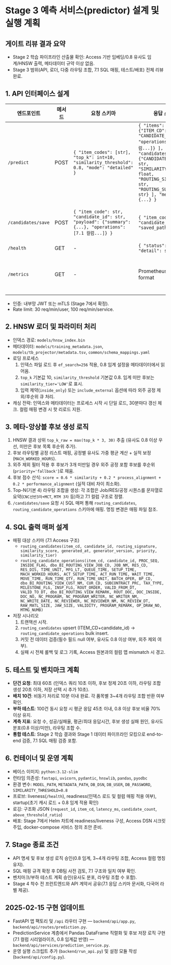 # Stage 3 예측 서비스(predictor) 설계 및 실행 계획

## 게이트 리뷰 결과 요약
- Stage 2 학습 파이프라인 산출물 확인: Access 기반 임베딩/0.8 유사도 임계/HNSW 출력, 메타데이터 규약 이상 없음.
- Stage 3 범위(API, 로더, 다중 라우팅 조합, 7.1 SQL 매핑, 테스트/배포) 전체 리뷰 완료.

## 1. API 인터페이스 설계
| 엔드포인트 | 메서드 | 요청 스키마 | 응답 스키마 | 설명 |
| --- | --- | --- | --- | --- |
| `/predict` | POST | `{ "item_codes": [str], "top_k": int=10, "similarity_threshold": 0.8, "mode": "detailed" }` | `{ "items": [ {"ITEM_CD": str, "CANDIDATE_ID": str, "operations": [7.1 컬럼...]} ], "candidates": [ {"CANDIDATE_ITEM_CD": str, "SIMILARITY_SCORE": float, "ROUTING_SIGNATURE": str, "ROUTING_SUMMARY": str} ], "metrics": {...} }` | 품목 다건 예측, 기본 0.8 임계 |
| `/candidates/save` | POST | `{ "item_code": str, "candidate_id": str, "payload": {"summary": {...}, "operations": [7.1 컬럼...]} }` | `{ "item_code": str, "candidate_id": str, "saved_path": str }` | 후보 저장 (Access 7.1 구조 유지) |
| `/health` | GET | - | `{ "status": "ok", "detail": str }` | 헬스체크 |
| `/metrics` | GET | - | Prometheus text format | 지표 노출 (0.8 이상/미만 비율 포함) |

- 인증: 내부망 JWT 또는 mTLS (Stage 7에서 확정).
- Rate limit: 30 req/min/user, 100 req/min/service.

## 2. HNSW 로더 및 파라미터 처리
- 인덱스 경로: `models/hnsw_index.bin`
- 메타데이터: `models/training_metadata.json`, `models/tb_projector/metadata.tsv`, `common/schema_mappings.yaml`
- 로딩 프로세스
  1. 인덱스 파일 로드 후 `ef_search=256` 적용, 0.8 임계 설정을 메타데이터에서 읽어옴.
  2. `top_k` 기본값 10, `similarity_threshold` 기본값 0.8. 임계 미만 후보는 `similarity_tier='LOW'`로 표시.
  3. 입력 제약(`inside_only`) 또는 `include_external` 옵션에 따라 외주 공정 제외/후순위 큐 처리.
- 캐싱 전략: 인덱스와 메타데이터는 프로세스 시작 시 단일 로드, 30분마다 갱신 체크. 컬럼 매핑 변경 시 핫 리로드 지원.

## 3. 메타-앙상블 후보 생성 로직
1. HNSW 결과 상위 `top_k_raw = max(top_k * 3, 30)` 추출 (유사도 0.8 이상 우선, 미만은 후보 목록 후순위 추가).
2. 후보 라우팅별 공정 리스트 매핑, 공정별 유사도 가중 평균 계산 + 실적 보정(`MACH_WORKED_HOURS`).
3. 외주 제외 필터 적용 후 후보가 3개 미만일 경우 외주 공정 포함 후보를 후순위(`priority='fallback'`)로 채움.
4. 후보 점수 산식: `score = 0.6 * similarity + 0.2 * process_alignment + 0.2 * performance_alignment` (실적 대비 차이 최소화).
5. Top-N(기본 4) 라우팅 조합을 생성: 각 조합은 Job/RES/공정 시퀀스를 문자열로 요약(`CNC선반3차+MCT`, `MTM 3차` 등)하고 7.1 컬럼 구조로 정렬.
6. `/candidates/save` 요청 시 SQL 매퍼 통해 `routing_candidates`, `routing_candidate_operations` 스키마에 매핑. 명칭 변경은 매핑 파일 참조.

## 4. SQL 출력 매퍼 설계
- 매핑 대상 스키마 (7.1 Access 구조)
  - `routing_candidates(item_cd, candidate_id, routing_signature, similarity_score, generated_at, generator_version, priority, similarity_tier)`
  - `routing_candidate_operations(item_cd, candidate_id, PROC_SEQ, INSIDE_FLAG, dbo_BI_ROUTING_VIEW_JOB_CD, JOB_NM, RES_CD, RES_DIS, TIME_UNIT, MFG_LT, QUEUE_TIME, SETUP_TIME, MACH_WORKED_HOURS, ACT_SETUP_TIME, ACT_RUN_TIME, WAIT_TIME, MOVE_TIME, RUN_TIME_QTY, RUN_TIME_UNIT, BATCH_OPER, BP_CD, dbo_BI_ROUTING_VIEW_CUST_NM, CUR_CD, SUBCONTRACT_PRC, TAX_TYPE, MILESTONE_FLG, INSP_FLG, ROUT_ORDER, VALID_FROM_DT, VALID_TO_DT, dbo_BI_ROUTING_VIEW_REMARK, ROUT_DOC, DOC_INSIDE, DOC_NO, NC_PROGRAM, NC_PROGRAM_WRITER, NC_WRITER_NM, NC_WRITE_DATE, NC_REVIEWER, NC_REVIEWER_NM, NC_REVIEW_DT, RAW_MATL_SIZE, JAW_SIZE, VALIDITY, PROGRAM_REMARK, OP_DRAW_NO, MTMG_NUMB)`
- 저장 시나리오
  1. 트랜잭션 시작.
  2. `routing_candidates` upsert (ITEM_CD+candidate_id) → `routing_candidate_operations` bulk insert.
  3. 커밋 전 데이터 검증(필수 필드 null 여부, 유사도 0.8 이상 여부, 외주 제외 여부).
  4. 실패 시 전체 롤백 및 로그 기록, Access 원본과의 컬럼 맵 mismatch 시 경고.

## 5. 테스트 및 벤치마크 계획
- **단건 요청**: 최대 60초 (인덱스 쿼리 10초 이하, 후보 정제 20초 이하, 라우팅 조합 생성 20초 이하, 저장 선택 시 추가 10초).
- **배치 10건**: 비동기 처리로 10분 이내 완료. 각 품목별 3~4개 라우팅 조합 반환 여부 확인.
- **부하 테스트**: 100건 동시 요청 시 평균 응답 45초 이내, 0.8 이상 후보 비율 70% 이상 유지.
- **계측 지표**: 요청 수, 성공/실패율, 평균/최대 응답시간, 후보 생성 실패 원인, 유사도 분포(0.8 이상/미만), 라우팅 조합 수.
- **통합 테스트**: Stage 2 학습 결과와 Stage 1 데이터 파이프라인 모킹으로 end-to-end 검증, 7.1 SQL 매핑 검증 포함.

## 6. 컨테이너 및 운영 계획
- 베이스 이미지: `python:3.12-slim`
- 런타임 의존성: `fastapi`, `uvicorn`, `pydantic`, `hnswlib`, `pandas`, `pyodbc`
- 환경 변수: `MODEL_PATH`, `METADATA_PATH`, `DB_DSN`, `DB_USER`, `DB_PASSWORD`, `SIMILARITY_THRESHOLD=0.8`
- 프로브: liveness(`/health`), readiness(인덱스 로드 및 컬럼 매핑 적용 여부), startup(초기 캐시 로드 + 0.8 임계 적용 확인)
- 로깅: 구조화 JSON (`request_id`, `item_cd`, `latency_ms`, `candidate_count`, `above_threshold_ratio`)
- 배포: Stage 7에서 Helm 차트에 readiness/liveness 구성, Access DSN 시크릿 주입, docker-compose 서비스 정의 초안 준비.

## 7. Stage 종료 조건
- API 명세 및 후보 생성 로직 승인(0.8 임계, 3~4개 라우팅 조합, Access 컬럼 명칭 유지).
- SQL 매핑 규격 확정 후 DB팀 사전 검토, 7.1 구조와 일치 여부 확인.
- 벤치마크/부하 테스트 계획 승인(유사도 분포, 라우팅 조합 수 포함).
- Stage 4 착수 전 프런트엔드와 API 계약서 공유(7.1 응답 스키마 문서화, 다국어 라벨 제공).

## 2025-02-15 구현 업데이트
- FastAPI 앱 팩토리 및 `/api` 라우터 구현 — `backend/api/app.py`, `backend/api/routes/prediction.py`.
- PredictionService 계층에서 Pandas DataFrame 직렬화 및 후보 저장 로직 구현(7.1 컬럼 시리얼라이즈, 0.8 임계값 반영) — `backend/api/services/prediction_service.py`.
- 운영 실행 스크립트 추가 (`backend/run_api.py`) 및 설정 모듈 작성 (`backend/api/config.py`).


